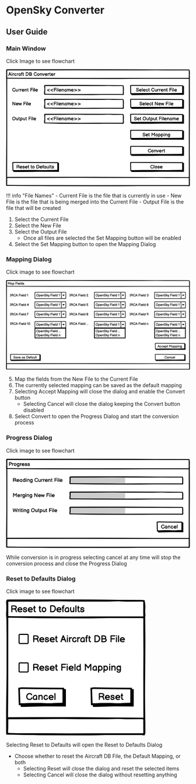# OpenSky Converter

## User Guide

### Main Window
Click Image to see flowchart

[![Main Window](Design/Main%20Window.png)](main_window.md)

!!! info "File Names"
    - Current File is the file that is currently in use
    - New File is the file that is being merged into the Current File
    - Output File is the file that will be created

1. Select the Current File
2. Select the New File
3. Select the Output File
    - Once all files are selected the Set Mapping button will be enabled
4. Select the Set Mapping button to open the Mapping Dialog

### Mapping Dialog
Click image to see flowchart

[![Mapping Dialog](Design/Mapping%20Dialog.png)](mapping_dialog.md)

5. Map the fields from the New File to the Current File
6. The currently selected mapping can be saved as the default mapping
7. Selecting Accept Mapping will close the dialog and enable the Convert button
    - Selecting Cancel will close the dialog keeping the Convert button disabled
8. Select Convert to open the Progress Dialog and start the conversion process

### Progress Dialog
Click image to see flowchart

[![Progress Dialog](Design/Progress%20Dialog.png)](conversion_process.md)

While conversion is in progress selecting cancel at any time will stop the conversion process and close the Progress Dialog

### Reset to Defaults Dialog
Click image to see flowchart

[![Reset to Defaults](Design/Reset%20to%20Default%20Dialog.png)](reset_to_defaults.md)

Selecting Reset to Defaults will open the Reset to Defaults Dialog
- Choose whether to reset the Aircraft DB File, the Default Mapping, or both
    - Selecting Reset will close the dialog and reset the selected items
    - Selecting Cancel will close the dialog without resetting anything
